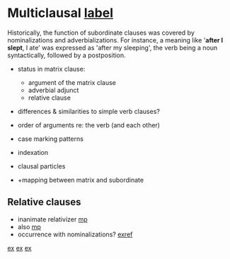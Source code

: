 # Multiclausal [label](multiclausal)
Historically, the function of subordinate clauses was covered by nominalizations and adverbializations.
For instance, a meaning like '**after I slept**, I ate' was expressed as 'after my sleeping', the verb being a noun syntactically, followed by a postposition.

* status in matrix clause:
    * argument of the matrix clause
    * adverbial adjunct
    * relative clause

* differences & similarities to simple verb clauses?
* order of arguments re: the verb (and each other)
* case marking patterns
* indexation
* clausal particles
* +mapping between matrix and subordinate

## Relative clauses
* inanimate relativizer [mp](mare-rel-inan?nt)
* also [mp](mare-still)
* occurrence with nominalizations? [exref](ctoaragrme-5)

[ex](convcosnoind-52)
[ex](ctoaragrme-5)
[ex](histyarirdi-592)
